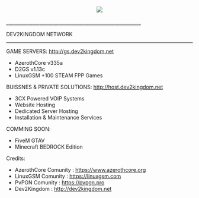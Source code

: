 <h1 align="center">
  <br>
  <a href="http://www.dev2kingdom.net"><img src="https://i.imgur.com/DEZuluf.jpg"></a>
  </h1>
_________________________________________________________

 
DEV2KINGDOM NETWORK

_________________________________________________________

 
 GAME SERVERS: http://gs.dev2kingdom.net
 - AzerothCore v335a 
 - D2GS v1.13c 
 - LinuxGSM +100 STEAM FPP Games

 BUISSNES & PRIVATE SOLUTIONS: http://host.dev2kingdom.net
 - 3CX Powered VOIP Systems 
 - Website Hosting
 - Dedicated Server Hosting
 - Installation & Maintenance Services



COMMING SOON:
 
 - FiveM GTAV
 - Minecraft BEDROCK Edition
 
  
 

 

 
 
 
 
 
 
 
 
 
 
 Credits:
 

 - AzerothCore Comunity : https://www.azerothcore.org
 - LinuxGSM Comunity : https://linuxgsm.com
 - PvPGN Comunity : https://pvpgn.pro
 - Dev2Kingdom : http://dev2kingdom.net
